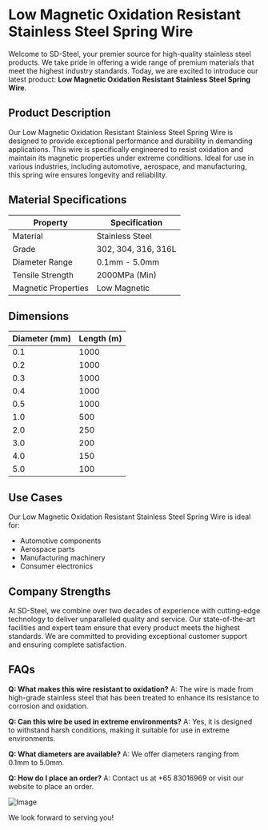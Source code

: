 # Low Magnetic Oxidation Resistant Stainless Steel Spring Wire

Welcome to SD-Steel, your premier source for high-quality stainless steel products. We take pride in offering a wide range of premium materials that meet the highest industry standards. Today, we are excited to introduce our latest product: **Low Magnetic Oxidation Resistant Stainless Steel Spring Wire**.

## Product Description
Our Low Magnetic Oxidation Resistant Stainless Steel Spring Wire is designed to provide exceptional performance and durability in demanding applications. This wire is specifically engineered to resist oxidation and maintain its magnetic properties under extreme conditions. Ideal for use in various industries, including automotive, aerospace, and manufacturing, this spring wire ensures longevity and reliability.

## Material Specifications
| Property                | Specification                    |
|-------------------------|----------------------------------|
| Material                | Stainless Steel                  |
| Grade                   | 302, 304, 316, 316L              |
| Diameter Range          | 0.1mm - 5.0mm                    |
| Tensile Strength        | 2000MPa (Min)                    |
| Magnetic Properties     | Low Magnetic                     |

## Dimensions
| Diameter (mm) | Length (m) |
|---------------|------------|
| 0.1            | 1000       |
| 0.2            | 1000       |
| 0.3            | 1000       |
| 0.4            | 1000       |
| 0.5            | 1000       |
| 1.0            | 500        |
| 2.0            | 250        |
| 3.0            | 200        |
| 4.0            | 150        |
| 5.0            | 100        |

## Use Cases
Our Low Magnetic Oxidation Resistant Stainless Steel Spring Wire is ideal for:
- Automotive components
- Aerospace parts
- Manufacturing machinery
- Consumer electronics

## Company Strengths
At SD-Steel, we combine over two decades of experience with cutting-edge technology to deliver unparalleled quality and service. Our state-of-the-art facilities and expert team ensure that every product meets the highest standards. We are committed to providing exceptional customer support and ensuring complete satisfaction.

## FAQs
**Q: What makes this wire resistant to oxidation?**
A: The wire is made from high-grade stainless steel that has been treated to enhance its resistance to corrosion and oxidation.

**Q: Can this wire be used in extreme environments?**
A: Yes, it is designed to withstand harsh conditions, making it suitable for use in extreme environments.

**Q: What diameters are available?**
A: We offer diameters ranging from 0.1mm to 5.0mm.

**Q: How do I place an order?**
A: Contact us at +65 83016969 or visit our website to place an order.

![Image](https://github.com/user-attachments/assets/2567258e-e124-4816-932d-1809bd27ef0b)

We look forward to serving you!